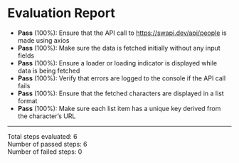 # Evaluation Report

- **Pass** (100%): Ensure that the API call to https://swapi.dev/api/people is made using axios
- **Pass** (100%): Make sure the data is fetched initially without any input fields
- **Pass** (100%): Ensure a loader or loading indicator is displayed while data is being fetched
- **Pass** (100%): Verify that errors are logged to the console if the API call fails
- **Pass** (100%): Ensure that the fetched characters are displayed in a list format
- **Pass** (100%): Make sure each list item has a unique key derived from the character’s URL

---

Total steps evaluated: 6  
Number of passed steps: 6  
Number of failed steps: 0